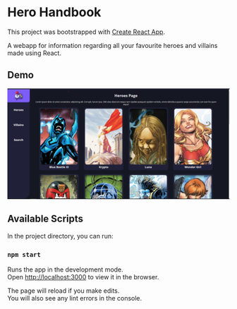 # Hero Handbook
This project was bootstrapped with [Create React App](https://github.com/facebook/create-react-app).

A webapp for information regarding all your favourite heroes and villains made using React.

## Demo
<img src = "src/assets/demo.png">

## Available Scripts

In the project directory, you can run:

### `npm start`

Runs the app in the development mode.\
Open [http://localhost:3000](http://localhost:3000) to view it in the browser.

The page will reload if you make edits.\
You will also see any lint errors in the console.
